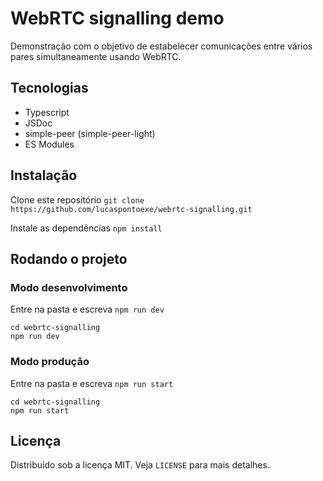 # WebRTC signalling demo

Demonstração com o objetivo de estabelecer comunicações entre vários pares simultaneamente usando WebRTC.

## Tecnologias

- Typescript
- JSDoc
- simple-peer (simple-peer-light)
- ES Modules

## Instalação

Clone este repositório
```git clone https://github.com/lucaspontoexe/webrtc-signalling.git```

Instale as dependências
```npm install```

## Rodando o projeto

### Modo desenvolvimento

Entre na pasta e escreva `npm run dev`
```
cd webrtc-signalling
npm run dev
```

### Modo produção

Entre na pasta e escreva `npm run start`
```
cd webrtc-signalling
npm run start
```

## Licença

Distribuído sob a licença MIT. Veja `LICENSE` para mais detalhes.
